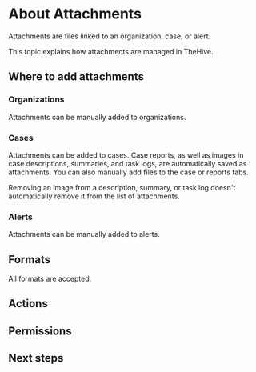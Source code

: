 # About Attachments

Attachments are files linked to an organization, case, or alert.

This topic explains how attachments are managed in TheHive.

## Where to add attachments

### Organizations

Attachments can be manually added to organizations.

### Cases

Attachments can be added to cases. Case reports, as well as images in case descriptions, summaries, and task logs, are automatically saved as attachments. You can also manually add files to the case or reports tabs.

Removing an image from a description, summary, or task log doesn't automatically remove it from the list of attachments.

### Alerts

Attachments can be manually added to alerts.

## Formats

All formats are accepted.

## Actions

## Permissions



<h2>Next steps</h2>
